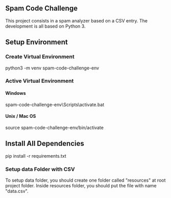 ## Spam Code Challenge

This project consists in a spam analyzer based on a CSV entry. The development is all based on Python 3.

## Setup Environment

### Create Virtual Environment

python3 -m venv spam-code-challenge-env

### Active Virtual Environment

#### Windows

spam-code-challenge-env\Scripts\activate.bat

#### Unix / Mac OS

source spam-code-challenge-env/bin/activate

## Install All Dependencies

pip install -r requirements.txt

### Setup data Folder with CSV

To setup data folder, you should create one folder called "resources" at root project folder. Inside resources folder, you should put the file with name "data.csv".
